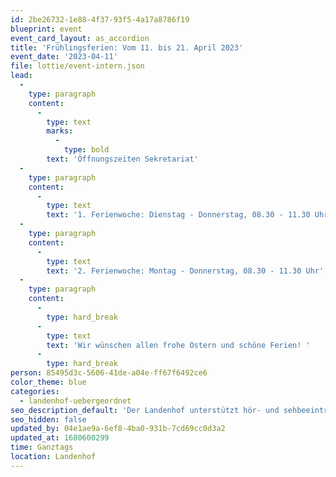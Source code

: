 ```yaml
---
id: 2be26732-1e88-4f37-93f5-4a17a8786f19
blueprint: event
event_card_layout: as_accordion
title: 'Frühlingsferien: Vom 11. bis 21. April 2023'
event_date: '2023-04-11'
file: lottie/event-intern.json
lead:
  -
    type: paragraph
    content:
      -
        type: text
        marks:
          -
            type: bold
        text: 'Öffnungszeiten Sekretariat'
  -
    type: paragraph
    content:
      -
        type: text
        text: '1. Ferienwoche: Dienstag - Donnerstag, 08.30 - 11.30 Uhr '
  -
    type: paragraph
    content:
      -
        type: text
        text: '2. Ferienwoche: Montag - Donnerstag, 08.30 - 11.30 Uhr'
  -
    type: paragraph
    content:
      -
        type: hard_break
      -
        type: text
        text: 'Wir wünschen allen frohe Ostern und schöne Ferien! '
      -
        type: hard_break
person: 85495d3c-5606-41de-a04e-ff67f6492ce6
color_theme: blue
categories:
  - landenhof-uebergeordnet
seo_description_default: 'Der Landenhof unterstützt hör- und sehbeeinträchtigte Kinder & Jugendliche in ihrem selbstbestimmten Leben durch Förderung ihrer Fähigkeiten & Entwicklung'
seo_hidden: false
updated_by: 04e1ae9a-6ef8-4ba0-931b-7cd69cc0d3a2
updated_at: 1680600299
time: Ganztags
location: Landenhof
---
```

